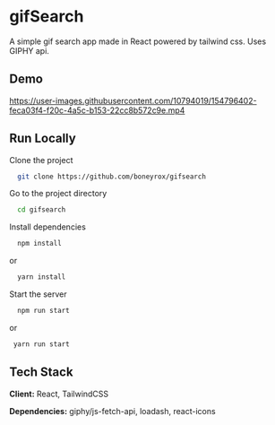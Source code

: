 
# gifSearch
 A simple gif search app made in React powered by tailwind css. Uses GIPHY api.
 


## Demo



https://user-images.githubusercontent.com/10794019/154796402-feca03f4-f20c-4a5c-b153-22cc8b572c9e.mp4



## Run Locally

Clone the project

```bash
  git clone https://github.com/boneyrox/gifsearch
```

Go to the project directory

```bash
  cd gifsearch
```

Install dependencies

```bash
  npm install
```
or
```bash
  yarn install
```

Start the server

```bash
  npm run start
```
or

 ```bash
  yarn run start
```


## Tech Stack

**Client:** React, TailwindCSS

**Dependencies:** giphy/js-fetch-api, loadash, react-icons


